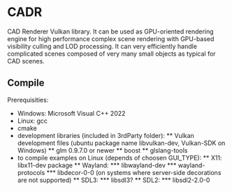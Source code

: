 # CADR
CAD Renderer Vulkan library. It can be used as GPU-oriented rendering engine
for high performance complex scene rendering with GPU-based visibility culling
and LOD processing. It can very efficiently handle complicated scenes composed
of very many small objects as typical for CAD scenes.

## Compile

Prerequisities:
* Windows: Microsoft Visual C++ 2022
* Linux: gcc
* cmake
* development libraries (included in 3rdParty folder):
** Vulkan development files (ubuntu package name libvulkan-dev, Vulkan-SDK on Windows)
** glm 0.9.7.0 or newer
** boost
** glslang-tools
* to compile examples on Linux (depends of choosen GUI_TYPE):
** X11: libx11-dev package
** Wayland:
*** libwayland-dev
*** wayland-protocols
*** libdecor-0-0 (on systems where server-side decorations are not supported)
** SDL3:
*** libsdl3?
** SDL2:
*** libsdl2-2.0-0
